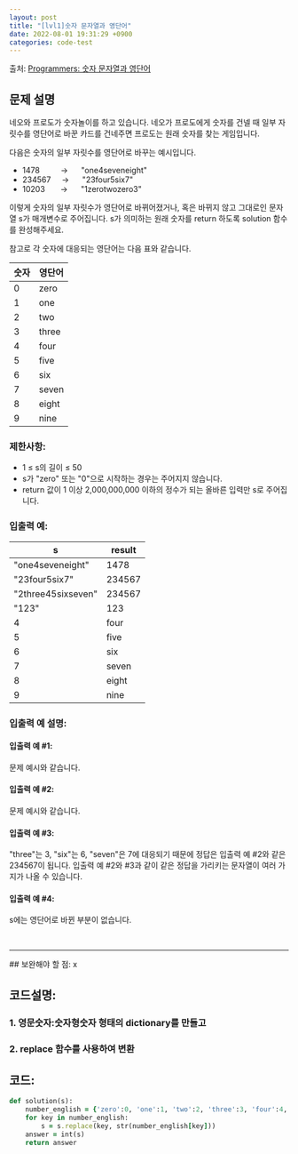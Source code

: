 ```yaml
---
layout: post
title: "[lvl1]숫자 문자열과 영단어"
date: 2022-08-01 19:31:29 +0900
categories: code-test
---
```


출처: [Programmers: 숫자 문자열과 영단어
](https://school.programmers.co.kr/learn/courses/30/lessons/81301)
## 문제 설명

네오와 프로도가 숫자놀이를 하고 있습니다. 네오가 프로도에게 숫자를 건넬 때 일부 자릿수를 영단어로 바꾼 카드를 건네주면 프로도는 원래 숫자를 찾는 게임입니다.

다음은 숫자의 일부 자릿수를 영단어로 바꾸는 예시입니다.

* 1478 		&nbsp;&ensp;&ensp;&nbsp;&nbsp;&nbsp; → &nbsp;&nbsp;&nbsp;&nbsp;&nbsp;"one4seveneight"
* 234567 		&nbsp;&nbsp;&nbsp;&nbsp;→ &nbsp;&nbsp;&nbsp;&nbsp;&nbsp;"23four5six7"
* 10203		&nbsp;&nbsp;&nbsp;&nbsp;&nbsp;&nbsp;→ &nbsp;&nbsp;&nbsp;&nbsp;&nbsp;"1zerotwozero3"

이렇게 숫자의 일부 자릿수가 영단어로 바뀌어졌거나, 혹은 바뀌지 않고 그대로인 문자열 s가 매개변수로 주어집니다. s가 의미하는 원래 숫자를 return 하도록 solution 함수를 완성해주세요.

참고로 각 숫자에 대응되는 영단어는 다음 표와 같습니다.

| 숫자 | 영단어 |
|------|--------|
| 0    | zero   |
| 1    | one    |
| 2    | two    |
| 3    | three  |
| 4    | four   |
| 5    | five   |
| 6    | six    |
| 7    | seven  |
| 8    | eight  |
| 9    | nine   |

### 제한사항:
* 1 ≤ s의 길이 ≤ 50
* s가 "zero" 또는 "0"으로 시작하는 경우는 주어지지 않습니다.
* return 값이 1 이상 2,000,000,000 이하의 정수가 되는 올바른 입력만 s로 주어집니다.

### 입출력 예:

| s                  | result |
|--------------------|--------|
| "one4seveneight"   | 1478   |
| "23four5six7"      | 234567 |
| "2three45sixseven" | 234567 |
| "123"              | 123    |
| 4                  | four   |
| 5                  | five   |
| 6                  | six    |
| 7                  | seven  |
| 8                  | eight  |
| 9                  | nine   |
	
### 입출력 예 설명:

#### 입출력 예 #1:

문제 예시와 같습니다.
#### 입출력 예 #2:

문제 예시와 같습니다.
#### 입출력 예 #3:

"three"는 3, "six"는 6, "seven"은 7에 대응되기 때문에 정답은 입출력 예 #2와 같은 234567이 됩니다.
입출력 예 #2와 #3과 같이 같은 정답을 가리키는 문자열이 여러 가지가 나올 수 있습니다.

#### 입출력 예 #4:

s에는 영단어로 바뀐 부분이 없습니다.

<br>

<hr>
## 보완해야 할 점: 
x
<br>


## 코드설명:
### 1. 영문숫자:숫자형숫자 형태의 dictionary를 만들고
### 2. replace 함수를 사용하여 변환

## 코드:

```ruby
def solution(s):
    number_english = {'zero':0, 'one':1, 'two':2, 'three':3, 'four':4, 'five':5, 'six':6, 'seven':7, 'eight':8, 'nine':9, 'ten':10}
    for key in number_english:
        s = s.replace(key, str(number_english[key]))
    answer = int(s)
    return answer
```
